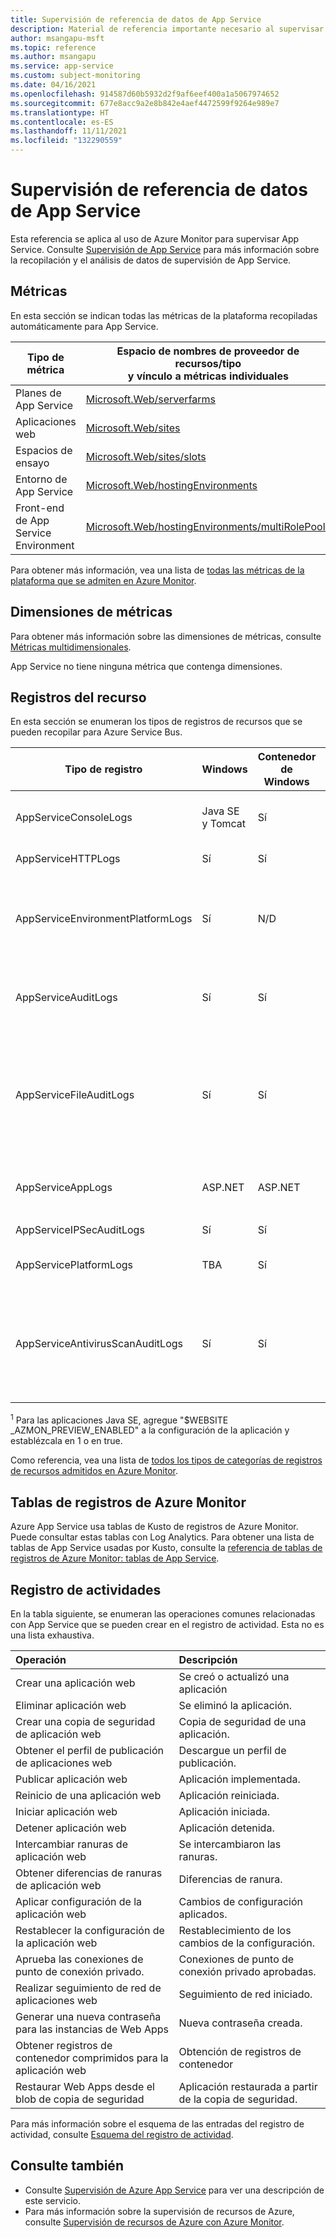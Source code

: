 ```yaml
---
title: Supervisión de referencia de datos de App Service
description: Material de referencia importante necesario al supervisar App Service
author: msangapu-msft
ms.topic: reference
ms.author: msangapu
ms.service: app-service
ms.custom: subject-monitoring
ms.date: 04/16/2021
ms.openlocfilehash: 914587d60b5932d2f9af6eef400a1a5067974652
ms.sourcegitcommit: 677e8acc9a2e8b842e4aef4472599f9264e989e7
ms.translationtype: HT
ms.contentlocale: es-ES
ms.lasthandoff: 11/11/2021
ms.locfileid: "132290559"
---
```

# <a name="monitoring-app-service-data-reference"></a>Supervisión de referencia de datos de App Service

Esta referencia se aplica al uso de Azure Monitor para supervisar App Service. Consulte [Supervisión de App Service](monitor-app-service.md) para más información sobre la recopilación y el análisis de datos de supervisión de App Service.

## <a name="metrics"></a>Métricas

En esta sección se indican todas las métricas de la plataforma recopiladas automáticamente para App Service.  

|Tipo de métrica | Espacio de nombres de proveedor de recursos/tipo<br/> y vínculo a métricas individuales |
|-------|-----|
| Planes de App Service | [Microsoft.Web/serverfarms](../azure-monitor/essentials/metrics-supported.md#microsoftwebserverfarms)
| Aplicaciones web | [Microsoft.Web/sites](../azure-monitor/essentials/metrics-supported.md#microsoftwebsites) |
| Espacios de ensayo | [Microsoft.Web/sites/slots](../azure-monitor/essentials/metrics-supported.md#microsoftwebsitesslots) 
| Entorno de App Service | [Microsoft.Web/hostingEnvironments](../azure-monitor/essentials/metrics-supported.md#microsoftwebhostingenvironments)
| Front-end de App Service Environment | [Microsoft.Web/hostingEnvironments/multiRolePools](../azure-monitor/essentials/metrics-supported.md#microsoftwebhostingenvironmentsmultirolepools)


Para obtener más información, vea una lista de [todas las métricas de la plataforma que se admiten en Azure Monitor](../azure-monitor/essentials/metrics-supported.md).


## <a name="metric-dimensions"></a>Dimensiones de métricas

Para obtener más información sobre las dimensiones de métricas, consulte [Métricas multidimensionales](../azure-monitor/essentials/data-platform-metrics.md#multi-dimensional-metrics).

App Service no tiene ninguna métrica que contenga dimensiones.

## <a name="resource-logs"></a>Registros del recurso

En esta sección se enumeran los tipos de registros de recursos que se pueden recopilar para Azure Service Bus. 

| Tipo de registro | Windows | Contenedor de Windows | Linux | Contenedor Linux | Descripción |
|-|-|-|-|-|-|
| AppServiceConsoleLogs | Java SE y Tomcat | Sí | Sí | Sí | Salida estándar y error estándar |
| AppServiceHTTPLogs | Sí | Sí | Sí | Sí | Registros de servidor web |
| AppServiceEnvironmentPlatformLogs | Sí | N/D | Sí | Sí | App Service Environment: escalado, cambios de configuración y registros de estado|
| AppServiceAuditLogs | Sí | Sí | Sí | Sí | Actividad de inicio de sesión a través de FTP y KUDU |
| AppServiceFileAuditLogs | Sí | Sí | TBA | TBA | Cambios de archivo realizados en el contenido del sitio; **solo disponible para el nivel Premium y versiones posteriores** |
| AppServiceAppLogs | ASP.NET | ASP.NET | Imágenes Java SE y Tomcat <sup>1</sup> | Imágenes preparadas de Java SE y Tomcat <sup>1</sup> | Registros de aplicación |
| AppServiceIPSecAuditLogs  | Sí | Sí | Sí | Sí | Solicitudes de reglas IP |
| AppServicePlatformLogs  | TBA | Sí | Sí | Sí | Registros de operación de contenedor |
| AppServiceAntivirusScanAuditLogs | Sí | Sí | Sí | Sí | [Registros de examen antivirus](https://azure.github.io/AppService/2020/12/09/AzMon-AppServiceAntivirusScanAuditLogs.html) con Microsoft Defender for Cloud; **solo disponibles para el nivel prémium**. | 

<sup>1</sup> Para las aplicaciones Java SE, agregue "$WEBSITE _AZMON_PREVIEW_ENABLED" a la configuración de la aplicación y establézcala en 1 o en true.

Como referencia, vea una lista de [todos los tipos de categorías de registros de recursos admitidos en Azure Monitor](../azure-monitor/essentials/resource-logs-schema.md).

## <a name="azure-monitor-logs-tables"></a>Tablas de registros de Azure Monitor

Azure App Service usa tablas de Kusto de registros de Azure Monitor. Puede consultar estas tablas con Log Analytics. Para obtener una lista de tablas de App Service usadas por Kusto, consulte la [referencia de tablas de registros de Azure Monitor: tablas de App Service](/azure/azure-monitor/reference/tables/tables-resourcetype#app-services). 

## <a name="activity-log"></a>Registro de actividades

En la tabla siguiente, se enumeran las operaciones comunes relacionadas con App Service que se pueden crear en el registro de actividad. Esta no es una lista exhaustiva.

| Operación | Descripción |
|:---|:---|
|Crear una aplicación web| Se creó o actualizó una aplicación|
|Eliminar aplicación web| Se eliminó la aplicación. |
|Crear una copia de seguridad de aplicación web| Copia de seguridad de una aplicación.|
|Obtener el perfil de publicación de aplicaciones web| Descargue un perfil de publicación. |
|Publicar aplicación web| Aplicación implementada. |
|Reinicio de una aplicación web| Aplicación reiniciada.|
|Iniciar aplicación web| Aplicación iniciada. |
|Detener aplicación web| Aplicación detenida.|
|Intercambiar ranuras de aplicación web| Se intercambiaron las ranuras.|
|Obtener diferencias de ranuras de aplicación web| Diferencias de ranura.|
|Aplicar configuración de la aplicación web| Cambios de configuración aplicados.|
|Restablecer la configuración de la aplicación web| Restablecimiento de los cambios de la configuración.|
|Aprueba las conexiones de punto de conexión privado.| Conexiones de punto de conexión privado aprobadas.|
|Realizar seguimiento de red de aplicaciones web| Seguimiento de red iniciado.|
|Generar una nueva contraseña para las instancias de Web Apps| Nueva contraseña creada. |
|Obtener registros de contenedor comprimidos para la aplicación web| Obtención de registros de contenedor |
|Restaurar Web Apps desde el blob de copia de seguridad| Aplicación restaurada a partir de la copia de seguridad.|

Para más información sobre el esquema de las entradas del registro de actividad, consulte [Esquema del registro de actividad](../azure-monitor/essentials/activity-log-schema.md). 

## <a name="see-also"></a>Consulte también

- Consulte [Supervisión de Azure App Service](monitor-app-service.md) para ver una descripción de este servicio.
- Para más información sobre la supervisión de recursos de Azure, consulte [Supervisión de recursos de Azure con Azure Monitor](../azure-monitor/essentials/monitor-azure-resource.md).
